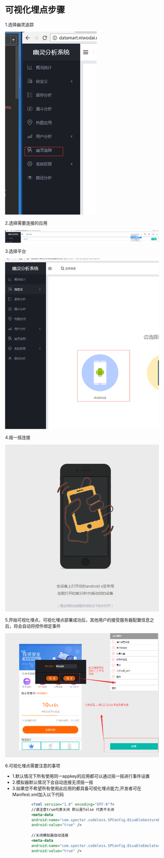 # 可视化埋点步骤

1.选择幽灵追踪

![](youlingzhuizong.png)

2.选择需要连接的应用

![](xuanzexuyaochaxundeyingyong.png)

3.选择平台

![](youlingzhuizong_android.png)

4.摇一摇连接

![](yaoyiyaolianjie.png)

5.开始可视化埋点，可视化埋点部署成功后，其他用户的接受服务器配置信息之后，将会自动将控件绑定事件

![](shezhishijian.png)

6.可视化埋点需要注意的事项

* 1.默认情况下所有使用同一appkey的应用都可以通过摇一摇进行事件设置
* 2.模拟器默认情况下会自动连接无须摇一摇
* 3.如果您不希望所有使用此应用的都具备可视化埋点能力,开发者可在Manifest.xml加入以下代码

```xml
            <?xml version="1.0" encoding="UTF-8"?>
            //请注意true代表关闭 默认是false 代表不关闭
            <meta-data
            android:name="com.specter.codeless.SPConfig.DisableGestureBindingUI"
            android:value="true" />

            //关闭模拟器自动连接
            <meta-data
            android:name="com.specter.codeless.SPConfig.DisableEmulatorBindingUI"
            android:value="true" />
```




